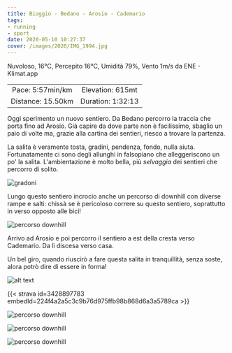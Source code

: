 ```yaml
---
title: Bioggio - Bedano - Arosio - Cademario
tags:
- running
- sport
date: 2020-05-10 10:27:37
cover: /images/2020/IMG_1994.jpg
---
```


Nuvoloso, 16°C, Percepito 16°C, Umidità 79%, Vento 1m/s da ENE - Klimat.app

| | |
| :-: | :-: |
| Pace: 5:57min/km | Elevation: 615mt |
| Distance: 15.50km | Duration: 1:32:13 |

Oggi sperimento un nuovo sentiero. Da Bedano percorro la traccia che porta fino ad Arosio. Già capire da dove parte non è facilissimo, sbaglio un paio di volte ma, grazie alla cartina dei sentieri, riesco a trovare la partenza.

La salita è veramente tosta, gradini, pendenza, fondo, nulla aiuta. Fortunatamente ci sono degli allunghi in falsopiano che alleggeriscono un po' la salita. L'ambientazione è molto bella, più _selvaggia_ dei sentieri che percorro di solito.

![gradoni](/images/2020/IMG_1991.jpg "gradoni")

Lungo questo sentiero incrocio anche un percorso di downhill con diverse rampe e salti: chissà se è pericoloso correre su questo sentiero, soprattutto in verso opposto alle bici!

![percorso downhill](/images/2020/IMG_1995.jpg "percorso downhill")

Arrivo ad Arosio e poi percorro il sentiero a est della cresta verso Cademario. Da lì discesa verso casa.

Un bel giro, quando riuscirò a fare questa salita in tranquillità, senza soste, alora potrò dire di essere in forma!


![alt text](/images/2020/20200510-activity-map.png "map")


{{< strava id=3428897783 embedId=224f4a2a5c3c9b76d975ffb98b868d6a3a5789ca >}}

![percorso downhill](/images/2020/IMG_1992.jpg "percorso downhill")


![percorso downhill](/images/2020/IMG_1993.jpg "percorso downhill")


![percorso downhill](/images/2020/IMG_1994.jpg "percorso downhill")
